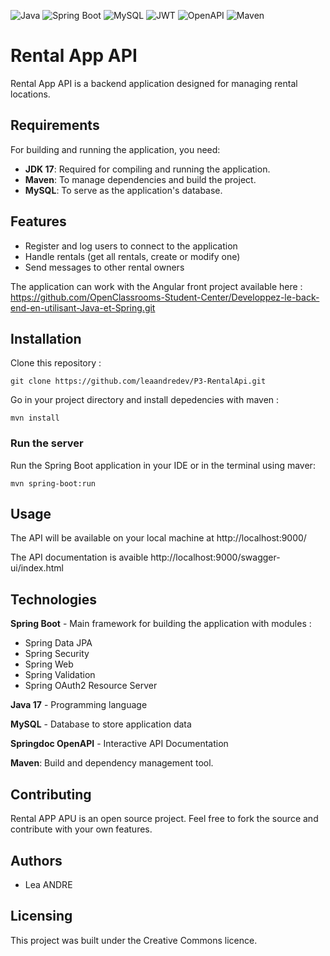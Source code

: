 ![Java](https://img.shields.io/badge/Java-17-blue?logo=java&logoColor=white)
![Spring Boot](https://img.shields.io/badge/Spring%20Boot-3.3.6-brightgreen?logo=springboot&logoColor=white)
![MySQL](https://img.shields.io/badge/MySQL-8.0-blue?logo=mysql&logoColor=white)
![JWT](https://img.shields.io/badge/JWT-Authentication-orange)
![OpenAPI](https://img.shields.io/badge/OpenAPI-3.0.0-green?logo=openapiinitiative&logoColor=white)
![Maven](https://img.shields.io/badge/Maven-Build%20Tool-C71A36?logo=apachemaven&logoColor=white)

# Rental App API

Rental App API is a backend application designed for managing rental locations.

## Requirements

For building and running the application, you need:
- **JDK 17**: Required for compiling and running the application.
- **Maven**: To manage dependencies and build the project.
- **MySQL**: To serve as the application's database.

## Features
- Register and log users to connect to the application
- Handle rentals (get all rentals, create or modify one)
- Send messages to other rental owners

The application can work with the Angular front project available here :
https://github.com/OpenClassrooms-Student-Center/Developpez-le-back-end-en-utilisant-Java-et-Spring.git

## Installation

Clone this repository :

```
git clone https://github.com/leaandredev/P3-RentalApi.git
```

Go in your project directory and install depedencies with maven :

```
mvn install
```

### Run the server

Run the Spring Boot application in your IDE or in the terminal using maver:

```
mvn spring-boot:run
```

## Usage

The API will be available on your local machine at http://localhost:9000/

The API documentation is avaible http://localhost:9000/swagger-ui/index.html

## Technologies

**Spring Boot** - Main framework for building the application with modules :
- Spring Data JPA
- Spring Security
- Spring Web
- Spring Validation
- Spring OAuth2 Resource Server

**Java 17** - Programming language

**MySQL** - Database to store application data

**Springdoc OpenAPI** - Interactive API Documentation

**Maven**: Build and dependency management tool.

## Contributing

Rental APP APU is an open source project. Feel free to fork the source and contribute with your own features.

## Authors

- Lea ANDRE

## Licensing

This project was built under the Creative Commons licence.
